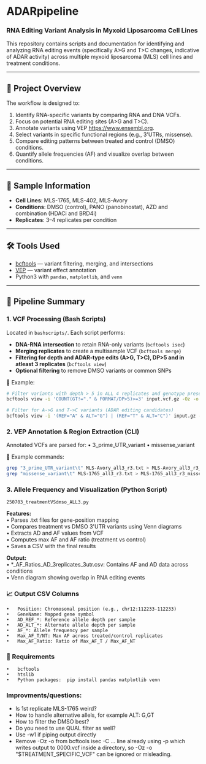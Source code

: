 # ADARpipeline
### RNA Editing Variant Analysis in Myxoid Liposarcoma Cell Lines

This repository contains scripts and documentation for identifying and analyzing RNA editing events (specifically A>G and T>C changes, indicative of ADAR activity) across multiple myxoid liposarcoma (MLS) cell lines and treatment conditions.

---

## 📂 Project Overview

The workflow is designed to:
1. Identify RNA-specific variants by comparing RNA and DNA VCFs.
2. Focus on potential RNA editing sites (A>G and T>C).
3. Annotate variants using VEP https://www.ensembl.org.
4. Select variants in specific functional regions (e.g., 3'UTRs, missense).
5. Compare editing patterns between treated and control (DMSO) conditions.
6. Quantify allele frequencies (AF) and visualize overlap between conditions.

---

## 🧬 Sample Information

- **Cell Lines**: MLS-1765, MLS-402, MLS-Avory  
- **Conditions**: DMSO (control), PANO (panobinostat), AZD and combination (HDACi and BRD4i)
- **Replicates**: 3–4 replicates per condition

---

## 🛠️ Tools Used

- [bcftools](https://samtools.github.io/bcftools/) — variant filtering, merging, and intersections  
- [VEP](https://www.ensembl.org/info/docs/tools/vep/index.html) — variant effect annotation  
- Python3 with `pandas`, `matplotlib`, and `venn`

---

## 🧾 Pipeline Summary

### 1. **VCF Processing (Bash Scripts)**

Located in `bashscripts/`. Each script performs:

- **DNA-RNA intersection** to retain RNA-only variants (`bcftools isec`)
- **Merging replicates** to create a multisample VCF (`bcftools merge`)
- **Filtering for depth and ADAR-type edits (A>G, T>C), DP>5 and in atleast 3 replicates** (`bcftools view`)
- **Optional filtering** to remove DMSO variants or common SNPs

📝 Example:
```bash
# Filter variants with depth > 5 in ALL 4 replicates and genotype present
bcftools view -i 'COUNT(GT!="." & FORMAT/DP>5)>=3' input.vcf.gz -Oz -o output.vcf.gz

# Filter for A->G and T->C variants (ADAR editing candidates)
bcftools view -i '(REF="A" & ALT="G") | (REF="T" & ALT="C")' input.gz -Oz -o output.vcf.gz
```

### 2. VEP Annotation & Region Extraction (CLI)
Annotated VCFs are parsed for:
	•	3_prime_UTR_variant
	•	missense_variant
 
📝 Example commands:
```bash
grep "3_prime_UTR_variant\t" MLS-Avory_all3_r3.txt > MLS-Avory_all3_r3_3utr.txt
grep "missense_variant\t" MLS-1765_all3_r3.txt > MLS-1765_all3_r3_missense.txt
```

### 3. Allele Frequency and Visualization (Python Script)
`250703_treatmentVSdmso_ALL3.py` 

**Features:**  
	•	Parses .txt files for gene-position mapping  
	•	Compares treatment vs DMSO 3'UTR variants using Venn diagrams  
	•	Extracts AD and AF values from VCF  
	•	Computes max AF and AF ratio (treatment vs control)  
	•	Saves a CSV with the final results   
 
**Output:**  
	•	*_AF_Ratios_AD_3replicates_3utr.csv: Contains AF and AD data across conditions  
	•	Venn diagram showing overlap in RNA editing events  

### 📈 Output CSV Columns
	•	Position: Chromosomal position (e.g., chr12:112233-112233)
	•	GeneName: Mapped gene symbol
	•	AD_REF_*: Reference allele depth per sample
	•	AD_ALT_*: Alternate allele depth per sample
	•	AF_*: Allele frequency per sample
	•	Max_AF_T/NT: Max AF across treated/control replicates
	•	Max_AF_Ratio: Ratio of Max_AF_T / Max_AF_NT


### 🧼 Requirements
	•	bcftools
	•	htslib
	•	Python packages:  pip install pandas matplotlib venn


### Improvments/questions: 
* Is 1st replicate MLS-1765 weird?
* How to handle alternative allels, for example ALT: G,GT
* How to filter the DMSO best?
* Do you need to use QUAL filter as well?
* Use -w1 if piping output directly
* Remove -Oz -o from bcftools isec -C ... line already using -p which writes output to 0000.vcf inside a directory, so -Oz -o "$TREATMENT_SPECIFIC_VCF" can be ignored or misleading.
